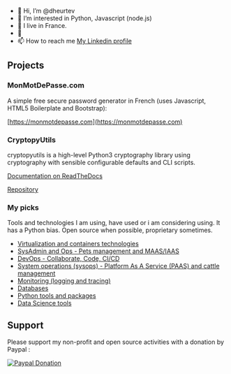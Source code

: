 - 👋 Hi, I’m @dheurtev
- 👀 I’m interested in Python, Javascript (node.js) 
- 🌱 I live in France.
- 💞️ 
- 📫 How to reach me [My Linkedin profile](https://www.linkedin.com/in/david-heurtevent/)

## Projects ##

### MonMotDePasse.com ###
A simple free secure password generator in French (uses Javascript, HTML5 Boilerplate and Bootstrap): 

[https://monmotdepasse.com](https://monmotdepasse.com)

### CryptopyUtils ###
cryptopyutils is a high-level Python3 cryptography library using cryptography with sensible configurable defaults and CLI scripts.

[Documentation on ReadTheDocs](https://cryptopyutils.readthedocs.io/en/latest/)

[Repository](https://github.com/dheurtev/cryptopyutils)

### My picks ###
Tools and technologies I am using, have used or i am considering using. It has a Python bias. Open source when possible, proprietary sometimes.
- [Virtualization and containers technologies](virtualization-containers.md)
- [SysAdmin and Ops - Pets management and MAAS/IAAS](sysadmin.md)
- [DevOps - Collaborate, Code, CI/CD](devops.md)
- [System operations (sysops) - Platform As A Service (PAAS) and cattle management](sysops.md)
- [Monitoring (logging and tracing)](monitoring.md)
- [Databases](databases.md)
- [Python tools and packages](python.md)
- [Data Science tools](data-science.md)

## Support ##

Please support my non-profit and open source activities with a donation by Paypal :

[![Paypal Donation](https://www.paypalobjects.com/en_US/FR/i/btn/btn_donateCC_LG.gif)](https://www.paypal.com/donate?hosted_button_id=MU8N9KU6VLBME)

